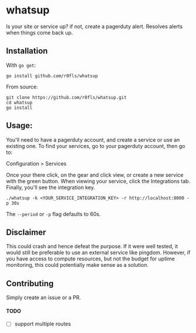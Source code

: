 # whatsup
Is your site or service up? if not, create a pagerduty alert. Resolves
alerts when things come back up.

## Installation

With `go get`:

```
go install github.com/r0fls/whatsup
```

From source:

```
git clone https://github.com/r0fls/whatsup.git
cd whatsup
go install
```


## Usage:

You'll need to have a pagerduty account, and create a service or use an
existing one. To find your services, go to your pagerduty account, then go to:

Configuration > Services

Once your there click, on the gear and click view, or create a new service with
the green button. When viewing your service, click the Integrations tab. Finally, you'll see the integration key.


```
./whatsup -k <YOUR_SERVICE_INTEGRATION_KEY> -r http://localhost:8000 -p 30s
```

The `--period` or `-p` flag defaults to 60s.

## Disclaimer

This could crash and hence defeat the purpose. If it were well tested, it would still be preferable to use an external service like pingdom. However, if you have access to compute resources, but not the budget for uptime monitoring, this could potentially make sense as a solution.

## Contributing

Simply create an issue or a PR.

#### TODO
- [ ] support multiple routes
